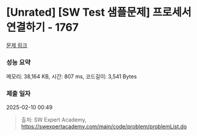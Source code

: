 # [Unrated] [SW Test 샘플문제] 프로세서 연결하기 - 1767 

[문제 링크](https://swexpertacademy.com/main/code/problem/problemDetail.do?contestProbId=AV4suNtaXFEDFAUf) 

### 성능 요약

메모리: 38,164 KB, 시간: 807 ms, 코드길이: 3,541 Bytes

### 제출 일자

2025-02-10 00:49



> 출처: SW Expert Academy, https://swexpertacademy.com/main/code/problem/problemList.do
